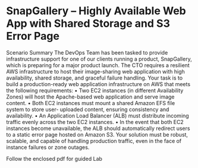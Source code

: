 # SnapGallery – Highly Available Web App with Shared Storage and S3 Error Page

Scenario Summary
The DevOps Team has been tasked to provide infrastructure support for one of our clients running a product, SnapGallery, which is preparing for a major product launch. The CTO requires a resilient AWS infrastructure to host their image-sharing web application with high availability, shared storage, and graceful failure handling.
Your task is to build a production-ready web application infrastructure on AWS that meets the following requirements:
• Two EC2 instances (in different Availability Zones) will host the Apache-based web application and serve image content.
• Both EC2 instances must mount a shared Amazon EFS file system to store user- uploaded content, ensuring consistency and availability.
• An Application Load Balancer (ALB) must distribute incoming traffic evenly across the two EC2 instances.
• In the event that both EC2 instances become unavailable, the ALB should automatically redirect users to a static error page hosted on Amazon S3.
Your solution must be robust, scalable, and capable of handling production traffic, even in the face of instance failures or zone outages.


Follow the enclosed pdf for guided Lab
